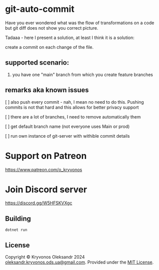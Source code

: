 # git-auto-commit
Have you ever wondered what was the flow of transformations on a code but git diff does not show you correct picture.

Tadaaa - here I present a solution, at least I think it is a solution:

create a commit on each change of the file.



## supported scenario:
1) you have one "main" branch from which you create feature branches

## remarks aka known issues

[ ] also push every commit - nah, I mean no need to do this. Pushing commits is not that hard and this allows for better privacy support

[ ] there are a lot of branches, I need to remove automatically them

[ ] get default branch name (not everyone uses Main or prod)

[ ] run own instance of git-server with withible commit details
# Support on Patreon

https://www.patreon.com/o_kryvonos


# Join Discord server 

https://discord.gg/W5HFSKVXgc

## Building

```
dotnet run
```

## License

Copyright © Kryvonos Oleksandr 2024 <oleksandr.kryvonos.ods.ua@gmail.com>. Provided under the [MIT License](http://opensource.org/licenses/MIT).

